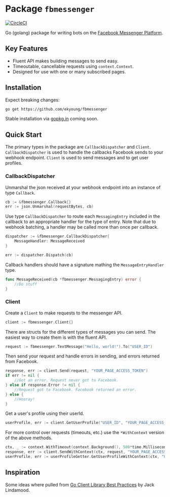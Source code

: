 # Package `fbmessenger`

[![CircleCI](https://circleci.com/gh/ekyoung/fbmessenger.svg?style=svg)](https://circleci.com/gh/ekyoung/fbmessenger)

Go (golang) package for writing bots on the [Facebook Messenger Platform](https://developers.facebook.com/docs/messenger-platform).

## Key Features

* Fluent API makes building messages to send easy.
* Timeoutable, cancellable requests using `context.Context`.
* Designed for use with one or many subscribed pages.

## Installation

Expect breaking changes:

```bash
go get https://github.com/ekyoung/fbmessenger
```

Stable installation via [gopkg.in](http://labix.org/gopkg.in) coming soon.

## Quick Start

The primary types in the package are `CallbackDispatcher` and `Client`. `CallbackDispatcher`
is used to handle the callbacks Facebook sends to your webhook endpoint. `Client` is used to send
messages and to get user profiles.

### CallbackDispatcher

Unmarshal the json received at your webhook endpoint into an instance of type `Callback`.

```go
cb := &fbmessenger.Callback{}
err := json.Unmarshal(requestBytes, cb)
```

Use type `CallbackDispatcher` to route each `MessagingEntry` included in the callback to an appropriate
handler for the type of entry. Note that due to webhook batching, a handler may be called more than
once per callback.

```go
dispatcher := &fbmessenger.CallbackDispatcher{
	MessageHandler: MessageReceived
}

err := dispatcher.Dispatch(cb)
```

Callback handlers should have a signature mathing the `MessageEntryHandler` type.

```go
func MessageReceived(cb *fbmessenger.MessagingEntry) error {
	//Do stuff
}
```

### Client

Create a `Client` to make requests to the messenger API.

```go
client := fbmessenger.Client{}
```

There are structs for the different types of messages you can send. The easiest way to create them
is with the fluent API.

```go
request := fbmessenger.TextMessage("Hello, world!").To("USER_ID")
```

Then send your request and handle errors in sending, and errors returned from Facebook.

```go
response, err := client.Send(request, "YOUR_PAGE_ACCESS_TOKEN")
if err != nil {
	//Got an error. Request never got to Facebook.
} else if response.Error != nil {
	//Request got to Facebook. Facebook returned an error.
} else {
	//Hooray!
}
```

Get a user's profile using their userId.

```go
userProfile, err := client.GetUserProfile("USER_ID", "YOUR_PAGE_ACCESS_TOKEN")
```

For more control over requests (timeouts, etc.) use the `*WithContext` version of the
above methods.

```go
ctx, _ := context.WithTimeout(context.Background(), 500*time.Millisecond)
response, err := client.SendWithContext(ctx, request, "YOUR_PAGE_ACCESS_TOKEN")
userProfile, err := userProfileGetter.GetUserProfileWithContext(ctx, "USER_ID", "YOUR_PAGE_ACCESS_TOKEN")
```

## Inspiration

Some ideas where pulled from [Go Client Library Best Practices](https://medium.com/@cep21/go-client-library-best-practices-83d877d604ca) by Jack Lindamood.